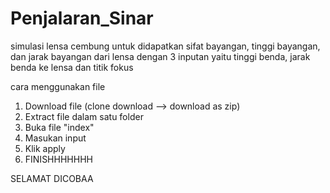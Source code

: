 # Penjalaran_Sinar
simulasi lensa cembung untuk didapatkan sifat bayangan, tinggi bayangan, dan jarak bayangan dari lensa dengan 3 inputan yaitu tinggi benda, jarak benda ke lensa dan titik fokus

cara menggunakan file
1. Download file (clone download --> download as zip)
2. Extract file dalam satu folder
3. Buka file "index"
4. Masukan input
5. Klik apply
6. FINISHHHHHHH

SELAMAT DICOBAA
